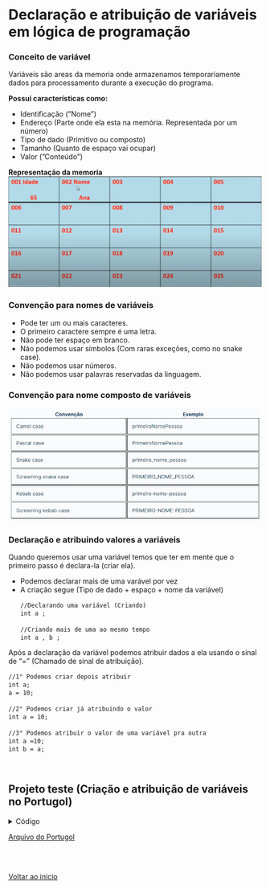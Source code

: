 # Declaração e atribuição de variáveis em lógica de programação

### Conceito de variável
Variáveis são areas da memoria onde armazenamos temporariamente dados para processamento durante a execução do programa.

**Possui características como:**

- Identificação (”Nome”)
- Endereço (Parte onde ela esta na memória. Representada por um número)
- Tipo de dado (Primitivo ou composto)
- Tamanho (Quanto de espaço vai ocupar)
- Valor (”Conteúdo”)

**Representação da memoria**
<img src="/Arquivos/img/12.jpg" alt="Texto Alternativo" width="600">


### Convenção para nomes de variáveis
- Pode ter um ou mais caracteres.
- O primeiro caractere sempre é uma letra.
- Não pode ter espaço em branco.
- Não podemos usar símbolos (Com raras exceções, como no snake case).
- Não podemos usar números.
- Não podemos usar palavras reservadas da linguagem.

### Convenção para nome composto de variáveis
<img src="/Arquivos/img/13.jpg" alt="Texto Alternativo" width="650">

### Declaração e atribuindo valores a variáveis
Quando queremos usar uma variável temos que ter em mente que o primeiro passo é declara-la (criar ela).
- Podemos declarar mais de uma varável por vez
- A criação segue (Tipo de dado + espaço + nome da variável)
    ```
    //Declarando uma variável (Criando)
    int a ;

    //Criando mais de uma ao mesmo tempo
    int a , b ;
    ```
Após a declaração da variável podemos atribuir dados a ela usando o sinal de “=” (Chamado de sinal de atribuição).
```
//1° Podemos criar depois atribuir 
int a; 
a = 10;

//2° Podemos criar já atribuindo o valor
int a = 10;

//3° Podemos atribuir o valor de uma variável pra outra
int a =10;
int b = a;
```
<br>

## Projeto teste (Criação e atribuição de variáveis no Portugol)
<details>
<summary>Código</summary>

```portugol
programa
{//Dentro dessa chave temos o escopo global (pode ser usada em qualquer parte do código)
	
	/*"caracter" palavra usada para criar var do tipo char (um caractere apenas)*/
	caracter simbolo 

	/*"cadeia" palavra usada para criar var do tipo string (Conjunto de caracteres)*/
	cadeia mensagem

	/*"real" palavra usada para criar var do tipo float (Com casas decimais)*/
	/*Para criar mais de uma variável vamosseparar por "," cada uma delas */
	real n1, n2, n3, n4

	/*"logico" palavra usada para criar var do tipo boolean*/
	logico passa_ou_repassa

	/*"inteiro" palavra usada para criar var do tipo number */
	inteiro idade
	
	funcao inicio()
	{/*Dentro dessa chave teremos o escopo local*/
	
		real media
		cadeia nome
		real notas 

		//estartando variaveis
		simbolo = 'x' //Pra um caractere aqui vamos por aspas simples
		mensagem = "Tu é brabo, chefe" //Para uma string aqui vamos por aspas duplas
		n1 = 7.5 //Vamos usar "." ao invés de virgula nos números para separar as casas
		n2 = n1
		n3 = 8.2
		n4 = 6.9
		notas = n1 + n2 + n3 + n4 
		passa_ou_repassa = verdadeiro 
		idade = 32
		media = notas / 4
		nome = "Josue B. Almeida"
		
		//Mostrando as informações no console
		escreva("Turma :  " +  simbolo + "\n")
		escreva("O nome do aluno é : " + nome + "\n")
		escreva("Sua idade é : " + idade + "\n")
		escreva("1 para passou 0 para reprovou : " + passa_ou_repassa + "\n")
		escreva("Suas notas foram : " + n1 + "/ " + n2 + "/ "+ n3 + "/ " + n4 + "\n")
		escreva("Sua média foi : " +  media + "\n")
		escreva(mensagem + "\n")
		
		
	}

}

/* Para executar o código no portugol studio vou usar o "shift" + "F6" */
```

</details>

[Arquivo do Portugol](/Arquivos/C%C3%B3digo/Teste%20inicial%20de%20vari%C3%A1veis.por)

<br>

<br>

[Voltar ao inicio](/README.md)